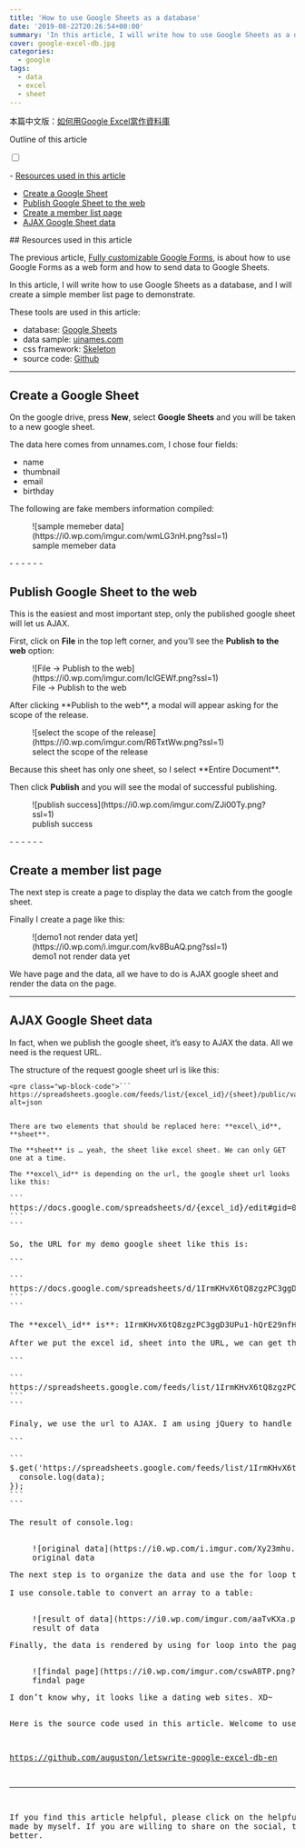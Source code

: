 ```yaml
---
title: 'How to use Google Sheets as a database'
date: '2019-08-22T20:26:54+00:00'
summary: 'In this article, I will write how to use Google Sheets as a database, and I will create a simple member list page to demonstrate.'
cover: google-excel-db.jpg
categories:
  - google
tags:
  - data
  - excel
  - sheet
---
```


本篇中文版：[如何用Google Excel當作資料庫](https://letswrite.tw/google-excel-db/)

<div class="ez-toc-v2_0_27 counter-hierarchy counter-numeric" id="ez-toc-container"><div class="ez-toc-title-container">Outline of this article

<span class="ez-toc-title-toggle">[<label aria-label="Table of Content" for="item"></label><input id="item" type="checkbox"></input>](#)</span></div><nav>- [Resources used in this article](https://en.letswrite.tw/google-excel-db/#resources-used-in-this-article "Resources used in this article")
- [Create a Google Sheet](https://en.letswrite.tw/google-excel-db/#create-a-google-sheet "Create a Google Sheet")
- [Publish Google Sheet to the web](https://en.letswrite.tw/google-excel-db/#publish-google-sheet-to-the-web "Publish Google Sheet to the web")
- [Create a member list page](https://en.letswrite.tw/google-excel-db/#create-a-member-list-page "Create a member list page")
- [AJAX Google Sheet data](https://en.letswrite.tw/google-excel-db/#ajax-google-sheet-data "AJAX Google Sheet data")

</nav></div>## <span class="ez-toc-section" id="resources-used-in-this-article"></span>Resources used in this article<span class="ez-toc-section-end"></span>

The previous article, [Fully customizable Google Forms](https://letswrite.tw/custom-google-form-en/), is about how to use Google Forms as a web form and how to send data to Google Sheets.

In this article, I will write how to use Google Sheets as a database, and I will create a simple member list page to demonstrate.

These tools are used in this article:

- database: [Google Sheets](https://www.google.com/sheets/about/)
- data sample: [uinames.com](https://uinames.com/)
- css framework: [Skeleton](http://getskeleton.com/)
- source code: [Github](https://github.com/auguston/letswrite-google-excel-db-en)

- - - - - -

## <span class="ez-toc-section" id="create-a-google-sheet"></span>Create a Google Sheet<span class="ez-toc-section-end"></span>

On the google drive, press **New**, select **Google Sheets** and you will be taken to a new google sheet.

The data here comes from unnames.com, I chose four fields:

- name
- thumbnail
- email
- birthday

The following are fake members information compiled:

<div class="wp-block-image"><figure class="aligncenter">![sample memeber data](https://i0.wp.com/imgur.com/wmLG3nH.png?ssl=1)<figcaption>sample memeber data</figcaption></figure></div>- - - - - -

## <span class="ez-toc-section" id="publish-google-sheet-to-the-web"></span>Publish Google Sheet to the web<span class="ez-toc-section-end"></span>

This is the easiest and most important step, only the published google sheet will let us AJAX.

First, click on **File** in the top left corner, and you’ll see the **Publish to the web** option:

<div class="wp-block-image"><figure class="aligncenter">![File -> Publish to the web](https://i0.wp.com/imgur.com/IclGEWf.png?ssl=1)<figcaption>File -&gt; Publish to the web</figcaption></figure></div>After clicking **Publish to the web**, a modal will appear asking for the scope of the release.

<div class="wp-block-image"><figure class="aligncenter">![select the scope of the release](https://i0.wp.com/imgur.com/R6TxtWw.png?ssl=1)<figcaption>select the scope of the release</figcaption></figure></div>Because this sheet has only one sheet, so I select **Entire Document**.

Then click **Publish** and you will see the modal of successful publishing.

<div class="wp-block-image"><figure class="aligncenter">![publish success](https://i0.wp.com/imgur.com/ZJi00Ty.png?ssl=1)<figcaption>publish success</figcaption></figure></div>- - - - - -

## <span class="ez-toc-section" id="create-a-member-list-page"></span>Create a member list page<span class="ez-toc-section-end"></span>

The next step is create a page to display the data we catch from the google sheet.

Finally I create a page like this:

<div class="wp-block-image"><figure class="aligncenter">![demo1 not render data yet](https://i0.wp.com/i.imgur.com/kv8BuAQ.png?ssl=1)<figcaption>demo1 not render data yet</figcaption></figure></div>We have page and the data, all we have to do is AJAX google sheet and render the data on the page.

- - - - - -

## <span class="ez-toc-section" id="ajax-google-sheet-data"></span>AJAX Google Sheet data<span class="ez-toc-section-end"></span>

In fact, when we publish the google sheet, it’s easy to AJAX the data. All we need is the request URL.

The structure of the request google sheet url is like this:

```
<pre class="wp-block-code">```
https://spreadsheets.google.com/feeds/list/{excel_id}/{sheet}/public/values?alt=json
```
```

There are two elements that should be replaced here: **excel\_id**, **sheet**.

The **sheet** is … yeah, the sheet like excel sheet. We can only GET one at a time.

The **excel\_id** is depending on the url, the google sheet url looks like this:

```
<pre class="wp-block-code">```
https://docs.google.com/spreadsheets/d/{excel_id}/edit#gid=0
```
```

So, the URL for my demo google sheet like this is:

```
<pre class="wp-block-code">```
https://docs.google.com/spreadsheets/d/1IrmKHvX6tQ8zgzPC3ggD3UPu1-hQrE29nfHRs40wUJQ/edit#gid=0
```
```

The **excel\_id** is**: 1IrmKHvX6tQ8zgzPC3ggD3UPu1-hQrE29nfHRs40wUJQ**

After we put the excel id, sheet into the URL, we can get this:

```
<pre class="wp-block-code">```
https://spreadsheets.google.com/feeds/list/1IrmKHvX6tQ8zgzPC3ggD3UPu1-hQrE29nfHRs40wUJQ/1/public/values?alt=json
```
```

Finaly, we use the url to AJAX. I am using jQuery to handle GET method:

```
<pre class="wp-block-code">```
$.get('https://spreadsheets.google.com/feeds/list/1IrmKHvX6tQ8zgzPC3ggD3UPu1-hQrE29nfHRs40wUJQ/1/public/values?alt=json', function(data) {
  console.log(data);
});
```
```

The result of console.log:

<div class="wp-block-image"><figure class="aligncenter">![original data](https://i0.wp.com/i.imgur.com/Xy23mhu.png?ssl=1)<figcaption>original data</figcaption></figure></div>The next step is to organize the data and use the for loop to render the data:

<script src="https://gist.github.com/auguston/dba9ddda2f8471cd9de6593188f068f9.js"></script>I use console.table to convert an array to a table:

<div class="wp-block-image"><figure class="aligncenter">![result of data](https://i0.wp.com/imgur.com/aaTvKXa.png?ssl=1)<figcaption>result of data</figcaption></figure></div>Finally, the data is rendered by using for loop into the page. The result is as follows:

<div class="wp-block-image"><figure class="aligncenter">![findal page](https://i0.wp.com/imgur.com/cswA8TP.png?ssl=1)<figcaption>findal page</figcaption></figure></div>I don’t know why, it looks like a dating web sites. XD~

Here is the source code used in this article. Welcome to use:

<https://github.com/auguston/letswrite-google-excel-db-en>

- - - - - -

If you find this article helpful, please click on the helpful button made by myself. If you are willing to share on the social, that’s even better.